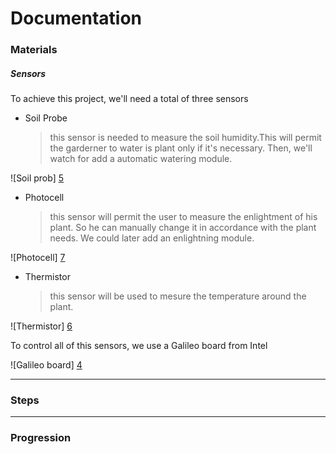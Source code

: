 # Documentation

### Materials
##### Sensors
To achieve this project, we'll need a total of three sensors
* Soil Probe
	> this sensor is needed to measure the soil humidity.This will permit the garderner to water is plant only if it's necessary. Then, we'll watch for add a automatic watering module.

![Soil prob] [5]

* Photocell
	> this sensor will permit the user to measure the enlightment of his plant. So he can manually change it in accordance with the plant needs. We could later add an enlightning module.


![Photocell] [7]

* Thermistor
	> this sensor will be used to mesure the temperature around the plant.

![Thermistor] [6]


To control all of this sensors, we use a Galileo board from Intel

![Galileo board] [4]

___
### Steps

___
### Progression

[1]: https://github.com/djavrell/grow-flower/tree/master/docs/materials.md
[2]: https://github.com/djavrell/grow-flower/tree/master/docs/steps.md
[3]: https://github.com/djavrell/grow-flower/tree/master/docs/progression.md

[4]: https://shop-media.intel.com/api/v2/helperservice/getimage?url=http://images.icecat.biz/img/gallery/24773079_5435.jpg&width=382&height=382 
[5]: https://gd3.alicdn.com/bao/uploaded/i3/66063112/TB2mJoJppXXXXcqXXXXXXXXXXXX_!!66063112.jpg_600x600.jpg
[6]: https://gd3.alicdn.com/bao/uploaded/i3/TB1IIDpNXXXXXboXpXXXXXXXXXX_!!0-item_pic.jpg_600x600.jpg
[7]: https://gd3.alicdn.com/bao/uploaded/i3/T1BErMXm0bXXaDyxM9_103617.jpg_600x600.jpg
